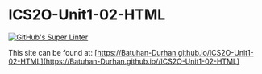 # ICS2O-Unit1-02-HTML

[![GitHub's Super Linter](https://github.com/Batuhan-Durhan/ICS2O-Unit1-02-HTML/workflows/GitHub's%20Super%20Linter/badge.svg)](https://github.com/Batuhan-Durhan/ICS2O-Unit1-02-HTML/actions)

This site can be found at: [https://Batuhan-Durhan.github.io/ICS2O-Unit1-02-HTML](https://Batuhan-Durhan.github.io//ICS2O-Unit1-02-HTML)
